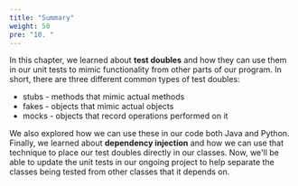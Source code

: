```yaml
---
title: "Summary"
weight: 50
pre: "10. "
---
```

In this chapter, we learned about **test doubles** and how they can use them in our unit tests to mimic functionality from other parts of our program. In short, there are three different common types of test doubles:

* stubs - methods that mimic actual methods
* fakes - objects that mimic actual objects
* mocks - objects that record operations performed on it

We also explored how we can use these in our code both Java and Python. Finally, we learned about **dependency injection** and how we can use that technique to place our test doubles directly in our classes. Now, we'll be able to update the unit tests in our ongoing project to help separate the classes being tested from other classes that it depends on.

